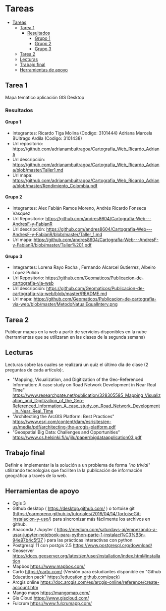 # Tareas

- [Tareas](#tareas)
  - [Tarea 1](#tarea-1)
    - [Resultados](#resultados)
      - [Grupo 1](#grupo-1)
      - [Grupo 2](#grupo-2)
      - [Grupo 3](#grupo-3)
  - [Tarea 2](#tarea-2)
  - [Lecturas](#lecturas)
  - [Trabajo final](#trabajo-final)
  - [Herramientas de apoyo](#herramientas-de-apoyo)

## Tarea 1

Mapa temático aplicación GIS Desktop

### Resultados

#### Grupo 1

* Integrantes: Ricardo Tiga Molina (Codigo: 3101444) Adriana Marcela BUitrago Ardila (Codigo: 3101438)
* Url repositorio: https://github.com/adrianambuitragoa/Cartografia_Web_Ricardo_Adriana  
* Url descripción: https://github.com/adrianambuitragoa/Cartografia_Web_Ricardo_Adriana/blob/master/Taller1.md
* Url mapa: https://github.com/adrianambuitragoa/Cartografia_Web_Ricardo_Adriana/blob/master/Rendimiento_Colombia.pdf

#### Grupo 2

* Integrantes: Alex Fabián Ramos Moreno, Andrés Ricardo Fonseca Vasquez
* Url Repositorio: https://github.com/andres8604/Cartografia-Web---AndresF-y-FabianR
* Url descripción: https://github.com/andres8604/Cartografia-Web---AndresF-y-FabianR/blob/master/Taller_1.md
* Url mapa: https://github.com/andres8604/Cartografia-Web---AndresF-y-FabianR/blob/master/Taller%201.pdf

#### Grupo 3

* Integrantes: Lorena Rayo Rocha ,  Fernando Alcarcel Gutierrez, Albeiro López Pulido 
* Url Repositorio: https://github.com/Geomaticos/Publicacion-de-cartografia-via-web
* Url descripción: https://github.com/Geomaticos/Publicacion-de-cartografia-via-web/blob/master/README.md
* Url mapa: https://github.com/Geomaticos/Publicacion-de-cartografia-via-web/blob/master/MetodoNatualEqualInterv.png






## Tarea 2

Publicar mapas en la web a partir de servicios disponibles en la nube  (herramientas que se utilizaran en las clases de la segunda semana)

## Lecturas

Lecturas sobre las cuales se realizará un quiz el último día de clase (2 preguntas de cada artículo):.
* "Mapping, Visualization, and Digitization of the Geo-Referenced Information: A case study on Road Network Development in Near Real Time" https://www.researchgate.net/publication/328305585_Mapping_Visualization_and_Digitization_of_the_Geo-Referenced_Information_A_case_study_on_Road_Network_Development_in_Near_Real_Time 
 * "Architecting the ArcGIS Platform: Best Practices" https://www.esri.com/content/dam/esrisites/en-us/media/pdf/architecting-the-arcgis-platform.pdf
* "Geospatial Big Data: Challenges and Opportunities" https://www.cs.helsinki.fi/u/jilu/paper/bigdataapplication03.pdf

## Trabajo final

Definir e implementar la la solución a un problema de forma  _"no trivial"_ utilizando tecnologías que faciliten la la publicación de información geográfica a través de la web.  


## Herramientas de apoyo

* Qgis 3
* Github desktop ( https://desktop.github.com/ ) o tortoise git (https://carmoreno.github.io/tutoriales/2016/04/14/TortoiseGit-Instalacion-y-uso/) para sincronizar más fácilmente los archivos en github.
* Anaconda / Jupyter ( https://medium.com/saturdays-ai/empezando-a-usar-jupyter-notebook-para-python-parte-1-instalaci%C3%B3n-94e97b4c5f37 )  para las prácticas interactivas con python
* Postgresql 11 con postgis 2.5 https://www.postgresql.org/download/
* Geoserver  https://docs.geoserver.org/latest/en/user/installation/index.html#installation 
* Mapbox https://www.mapbox.com/
* Carto https://carto.com/ (Versión para estudiantes disponible en "Github Education pack" https://education.github.com/pack)
* Arcgis online https://doc.arcgis.com/es/arcgis-online/reference/create-account.htm
* Mango maps https://mangomap.com/
* Gis Cloud https://www.giscloud.com/
* Fulcrum https://www.fulcrumapp.com/